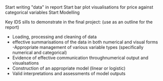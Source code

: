 Start writing "data" in report
Start bar plot visualisations for price against categorical variables
Start Modelling

Key IDS sills to demonstrate in the final project: (use as an outline for the report)
- Loading, processing and cleaning of data
- effective summarisations of the data in both numerical and visual forms
-Appropriate management of various variable types (specifically numerical and categorical)
- Evidence of effective communication throughnumerical output and visualsations
- Construction of an appropriate model (linear or logistic)
- Valid interpretations and assessments of model outputs
